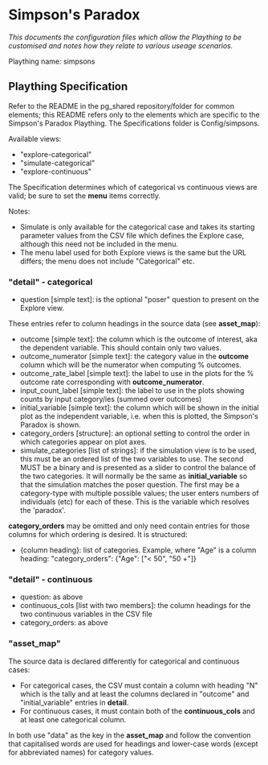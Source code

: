 # Simpson's Paradox
_This documents the configuration files which allow the Plaything to be customised and notes how they relate to various useage scenarios._

Plaything name: simpsons

## Plaything Specification
Refer to the README in the pg_shared repository/folder for common elements; this README refers only to the elements which are specific to the Simpson's Paradox Plaything.
The Specifications folder is Config/simpsons.

Available views:
- "explore-categorical"
- "simulate-categorical"
- "explore-continuous"

The Specification determines which of categorical vs continuous views are valid; be sure to set the __menu__ items correctly.

Notes:
- Simulate is only available for the categorical case and takes its starting parameter values from the CSV file which defines the Explore case, although this need not be included in the menu.
- The menu label used for both Explore views is the same but the URL differs; the menu does not include "Categorical" etc.

### "detail" - categorical
- question [simple text]: is the optional "poser" question to present on the Explore view.

These entries refer to column headings in the source data (see __asset_map__):
- outcome [simple text]: the column which is the outcome of interest, aka the dependent variable. This should contain only two values.
- outcome_numerator [simple text]: the category value in the __outcome__ column which will be the numerator when computing % outcomes.
- outcome_rate_label [simple text]: the label to use in the plots for the % outcome rate corresponding with __outcome_numerator__.
- input_count_label [simple text]: the label to use in the plots showing counts by input category/ies (summed over outcomes)
- initial_variable [simple text]: the column which will be shown in the initial plot as the independent variable, i.e. when this is plotted, the Simpson's Paradox is shown.
- category_orders [structure]: an optional setting to control the order in which categories appear on plot axes.
- simulate_categories [list of strings]: if the simulation view is to be used, this must be an ordered list of the two variables to use. The second MUST be a binary and is presented as a slider to control the balance of the two categories. It will normally be the same as __initial_variable__ so that the simulation matches the poser question. The first may be a category-type with multiple possible values; the user enters numbers of individuals (etc) for each of these. This is the variable which resolves the 'paradox'.

__category_orders__ may be omitted and only need contain entries for those columns for which ordering is desired. It is structured:
- {column heading}: list of categories. Example, where "Age" is a column heading: "category_orders": {"Age": ["< 50", "50 +"]}

### "detail" - continuous
- question: as above
- continuous_cols [list with two members]: the column headings for the two continuous variables in the CSV file
- category_orders: as above

### "asset_map"
The source data is declared differently for categorical and continuous cases:
- For categorical cases, the CSV must contain a column with heading "N" which is the tally and at least the columns declared in "outcome" and "initial_variable" entries in __detail__.
- For continuous cases, it must contain both of the __continuous_cols__ and at least one categorical column.

In both use "data" as the key in the __asset_map__ and follow the convention that capitalised words are used for headings and lower-case words (except for abbreviated names) for category values.
